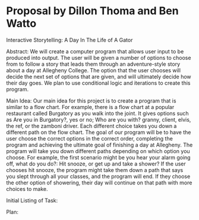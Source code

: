 # Proposal by Dillon Thoma and Ben Watto

Interactive Storytelling: A Day In The Life of A Gator

Abstract:
We will create a computer program that allows user input to be produced into output. The user will be given a number of options to choose from to follow a story that leads them through an adventure-style story about a day at Allegheny College. The option that the user chooses will decide the next set of options that are given, and will ultimately decide how their day goes. We plan to use conditional logic and iterations to create this program.

Main Idea:
Our main idea for this project is to create a program that is similar to a flow chart. For example, there is a flow chart at a popular restaurant called Burgatory as you walk into the joint. It gives options such as Are you in Burgatory?, yes or no; Who are you with? granny, client, elvis, the ref, or the zamboni driver. Each different choice takes you down a different path on the flow chart. The goal of our program will be to have the user choose the correct options in the correct order, completing the program and achieving the ultimate goal of finishing a day at Allegheny. The program will take you down different paths depending on which option you choose. For example, the first scenario might be you hear your alarm going off, what do you do?: Hit snooze, or get up and take a shower? If the user chooses hit snooze, the program might take them down a path that says you slept through all your classes, and the program will end. If they choose the other option of showering, their day will continue on that path with more choices to make.

Initial Listing of Task:

Plan:

